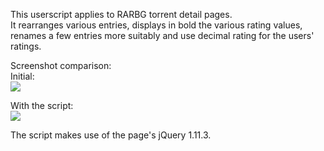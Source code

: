 This userscript applies to RARBG torrent detail pages.  
It rearranges various entries, displays in bold the various rating values, renames a few entries more suitably and use decimal rating for the users' ratings.

Screenshot comparison:  
Initial:  
[![](https://i.imgur.com/a92zxpTl.jpg)](https://i.imgur.com/a92zxpT.jpg)

With the script:  
[![](https://i.imgur.com/y8shpp8l.jpg)](https://i.imgur.com/y8shpp8.jpg)

The script makes use of the page's jQuery 1.11.3.
